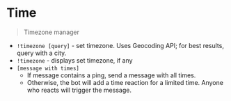 # Time

> Timezone manager

* `!timezone [query]` - set timezone. Uses Geocoding API; for best results, query with a city.
* `!timezone` - displays set timezone, if any
* `[message with times]`
    * If message contains a ping, send a message with all times.
    * Otherwise, the bot will add a time reaction for a limited time. Anyone who reacts will trigger the message.